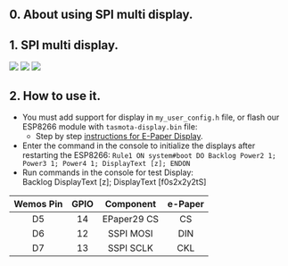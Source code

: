 ## 0. About using SPI multi display. 

## 1. SPI multi display.

![](https://raw.githubusercontent.com/TrDA-hab/Projects/master/SPI%20multi%20display/4151.jpg)
![](https://raw.githubusercontent.com/TrDA-hab/Projects/master/SPI%20multi%20display/4152.jpg) 
![](https://raw.githubusercontent.com/TrDA-hab/Projects/master/SPI%20multi%20display/20210917_191722.jpg) 

## 2. How to use it.  
 - You must add support for display in `my_user_config.h` file, or flash our ESP8266 module with `tasmota-display.bin` file:   
   -  Step by step [instructions for E-Paper Display](https://github.com/arendst/Tasmota/discussions/11850).
 - Enter the command in the console to initialize the displays after restarting the ESP8266:
   `Rule1 ON system#boot DO Backlog Power2 1; Power3 1; Power4 1; DisplayText [z]; ENDON `
 - Run commands in the console for test Display:  
    Backlog DisplayText [z]; DisplayText [f0s2x2y2tS]
  

Wemos Pin|GPIO|Component|e-Paper|
:-:|:-:|:-:|:-:
D5|14|EPaper29 CS|CS
D6|12|SSPI MOSI|DIN
D7|13|SSPI SCLK|CKL
